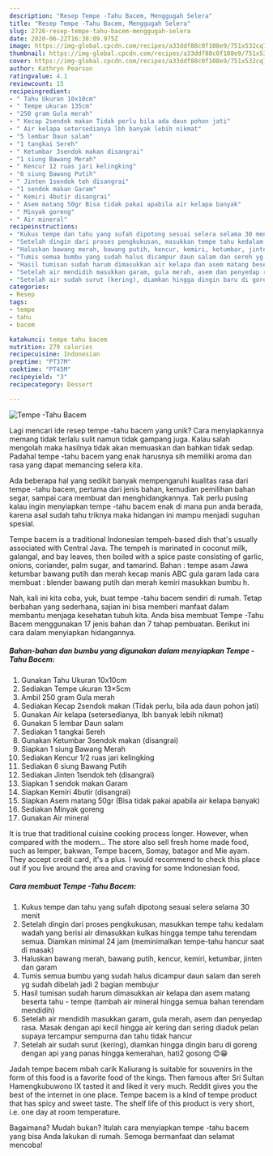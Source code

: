 ```yaml
---
description: "Resep Tempe -Tahu Bacem, Menggugah Selera"
title: "Resep Tempe -Tahu Bacem, Menggugah Selera"
slug: 2726-resep-tempe-tahu-bacem-menggugah-selera
date: 2020-06-22T16:38:09.975Z
image: https://img-global.cpcdn.com/recipes/a33ddf88c0f108e9/751x532cq70/tempe-tahu-bacem-foto-resep-utama.jpg
thumbnail: https://img-global.cpcdn.com/recipes/a33ddf88c0f108e9/751x532cq70/tempe-tahu-bacem-foto-resep-utama.jpg
cover: https://img-global.cpcdn.com/recipes/a33ddf88c0f108e9/751x532cq70/tempe-tahu-bacem-foto-resep-utama.jpg
author: Kathryn Pearson
ratingvalue: 4.1
reviewcount: 15
recipeingredient:
- " Tahu Ukuran 10x10cm"
- " Tempe ukuran 135cm"
- "250 gram Gula merah"
- " Kecap 2sendok makan Tidak perlu bila ada daun pohon jati"
- " Air kelapa setersedianya lbh banyak lebih nikmat"
- "5 lembar Daun salam"
- "1 tangkai Sereh"
- " Ketumbar 3sendok makan disangrai"
- "1 siung Bawang Merah"
- " Kencur 12 ruas jari kelingking"
- "6 siung Bawang Putih"
- " Jinten 1sendok teh disangrai"
- "1 sendok makan Garam"
- " Kemiri 4butir disangrai"
- " Asem matang 50gr Bisa tidak pakai apabila air kelapa banyak"
- " Minyak goreng"
- " Air mineral"
recipeinstructions:
- "Kukus tempe dan tahu yang sufah dipotong sesuai selera selama 30 menit"
- "Setelah dingin dari proses pengkukusan, masukkan tempe tahu kedalam wadah yang berisi air dimasukkan kulkas hingga tempe tahu terendam semua. Diamkan minimal 24 jam (meminimalkan tempe-tahu hancur saat di masak)"
- "Haluskan bawang merah, bawang putih, kencur, kemiri, ketumbar, jinten dan garam"
- "Tumis semua bumbu yang sudah halus dicampur daun salam dan sereh yg sudah dibelah jadi 2 bagian membujur"
- "Hasil tumisan sudah harum dimasukkan air kelapa dan asem matang beserta tahu - tempe (tambah air mineral hingga semua bahan terendam mendidih)"
- "Setelah air mendidih masukkan garam, gula merah, asem dan penyedap rasa. Masak dengan api kecil hingga air kering dan sering diaduk pelan supaya tercampur sempurna dan tahu tidak hancur"
- "Setelah air sudah surut (kering), diamkan hingga dingin baru di goreng dengan api yang panas hingga kemerahan, hati2 gosong 😊😁"
categories:
- Resep
tags:
- tempe
- tahu
- bacem

katakunci: tempe tahu bacem 
nutrition: 279 calories
recipecuisine: Indonesian
preptime: "PT37M"
cooktime: "PT45M"
recipeyield: "3"
recipecategory: Dessert

---
```



![Tempe -Tahu Bacem](https://img-global.cpcdn.com/recipes/a33ddf88c0f108e9/751x532cq70/tempe-tahu-bacem-foto-resep-utama.jpg)

Lagi mencari ide resep tempe -tahu bacem yang unik? Cara menyiapkannya memang tidak terlalu sulit namun tidak gampang juga. Kalau salah mengolah maka hasilnya tidak akan memuaskan dan bahkan tidak sedap. Padahal tempe -tahu bacem yang enak harusnya sih memiliki aroma dan rasa yang dapat memancing selera kita.

Ada beberapa hal yang sedikit banyak mempengaruhi kualitas rasa dari tempe -tahu bacem, pertama dari jenis bahan, kemudian pemilihan bahan segar, sampai cara membuat dan menghidangkannya. Tak perlu pusing kalau ingin menyiapkan tempe -tahu bacem enak di mana pun anda berada, karena asal sudah tahu triknya maka hidangan ini mampu menjadi suguhan spesial.

Tempe bacem is a traditional Indonesian tempeh-based dish that&#39;s usually associated with Central Java. The tempeh is marinated in coconut milk, galangal, and bay leaves, then boiled with a spice paste consisting of garlic, onions, coriander, palm sugar, and tamarind. Bahan : tempe asam Jawa ketumbar bawang putih dan merah kecap manis ABC gula garam lada cara membuat : blender bawang putih dan merah kemiri masukkan bumbu h.


Nah, kali ini kita coba, yuk, buat tempe -tahu bacem sendiri di rumah. Tetap berbahan yang sederhana, sajian ini bisa memberi manfaat dalam membantu menjaga kesehatan tubuh kita. Anda bisa membuat Tempe -Tahu Bacem menggunakan 17 jenis bahan dan 7 tahap pembuatan. Berikut ini cara dalam menyiapkan hidangannya.

<!--inarticleads1-->

##### Bahan-bahan dan bumbu yang digunakan dalam menyiapkan Tempe -Tahu Bacem:

1. Gunakan  Tahu Ukuran 10x10cm
1. Sediakan  Tempe ukuran 13×5cm
1. Ambil 250 gram Gula merah
1. Sediakan  Kecap 2sendok makan (Tidak perlu, bila ada daun pohon jati)
1. Gunakan  Air kelapa (setersedianya, lbh banyak lebih nikmat)
1. Gunakan 5 lembar Daun salam
1. Sediakan 1 tangkai Sereh
1. Gunakan  Ketumbar 3sendok makan (disangrai)
1. Siapkan 1 siung Bawang Merah
1. Sediakan  Kencur 1/2 ruas jari kelingking
1. Sediakan 6 siung Bawang Putih
1. Sediakan  Jinten 1sendok teh (disangrai)
1. Siapkan 1 sendok makan Garam
1. Siapkan  Kemiri 4butir (disangrai)
1. Siapkan  Asem matang 50gr (Bisa tidak pakai apabila air kelapa banyak)
1. Sediakan  Minyak goreng
1. Gunakan  Air mineral


It is true that traditional cuisine cooking process longer. However, when compared with the modern… The store also sell fresh home made food, such as lemper, bakwan, Tempe bacem, Somay, batagor and Mie ayam. They accept credit card, it&#39;s a plus. I would recommend to check this place out if you live around the area and craving for some Indonesian food. 

<!--inarticleads2-->

##### Cara membuat Tempe -Tahu Bacem:

1. Kukus tempe dan tahu yang sufah dipotong sesuai selera selama 30 menit
1. Setelah dingin dari proses pengkukusan, masukkan tempe tahu kedalam wadah yang berisi air dimasukkan kulkas hingga tempe tahu terendam semua. Diamkan minimal 24 jam (meminimalkan tempe-tahu hancur saat di masak)
1. Haluskan bawang merah, bawang putih, kencur, kemiri, ketumbar, jinten dan garam
1. Tumis semua bumbu yang sudah halus dicampur daun salam dan sereh yg sudah dibelah jadi 2 bagian membujur
1. Hasil tumisan sudah harum dimasukkan air kelapa dan asem matang beserta tahu - tempe (tambah air mineral hingga semua bahan terendam mendidih)
1. Setelah air mendidih masukkan garam, gula merah, asem dan penyedap rasa. Masak dengan api kecil hingga air kering dan sering diaduk pelan supaya tercampur sempurna dan tahu tidak hancur
1. Setelah air sudah surut (kering), diamkan hingga dingin baru di goreng dengan api yang panas hingga kemerahan, hati2 gosong 😊😁


Jadah tempe bacem mbah carik Kaliurang is suitable for souvenirs in the form of this food is a favorite food of the kings. Then famous after Sri Sultan Hamengkubuwono IX tasted it and liked it very much. Reddit gives you the best of the internet in one place. Tempe bacem is a kind of tempe product that has spicy and sweet taste. The shelf life of this product is very short, i.e. one day at room temperature. 

Bagaimana? Mudah bukan? Itulah cara menyiapkan tempe -tahu bacem yang bisa Anda lakukan di rumah. Semoga bermanfaat dan selamat mencoba!
